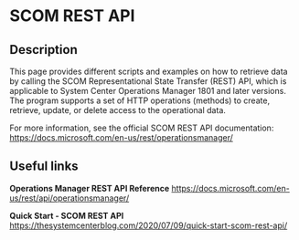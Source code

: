 # SCOM REST API


## Description
This page provides different scripts and examples on how to retrieve data by calling the SCOM Representational State Transfer (REST) API, which is applicable to System Center Operations Manager 1801 and later versions.
The program supports a set of HTTP operations (methods) to create, retrieve, update, or delete access to the operational data.

For more information, see the official SCOM REST API documentation:  
https://docs.microsoft.com/en-us/rest/operationsmanager/

## Useful links

**Operations Manager REST API Reference**
https://docs.microsoft.com/en-us/rest/api/operationsmanager/

**Quick Start - SCOM REST API**
https://thesystemcenterblog.com/2020/07/09/quick-start-scom-rest-api/
